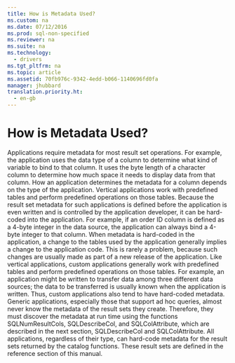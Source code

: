 ```yaml
---
title: How is Metadata Used?
ms.custom: na
ms.date: 07/12/2016
ms.prod: sql-non-specified
ms.reviewer: na
ms.suite: na
ms.technology: 
  - drivers
ms.tgt_pltfrm: na
ms.topic: article
ms.assetid: 70fb976c-9342-4edd-b066-1140696fd0fa
manager: jhubbard
translation.priority.ht: 
  - en-gb
---
```

# How is Metadata Used?
<?xml version="1.0" encoding="utf-8"?>
<developerConceptualDocument xmlns="http://ddue.schemas.microsoft.com/authoring/2003/5" xmlns:xlink="http://www.w3.org/1999/xlink" xmlns:xsi="http://www.w3.org/2001/XMLSchema-instance" xsi:schemaLocation="http://ddue.schemas.microsoft.com/authoring/2003/5 http://dduestorage.blob.core.windows.net/ddueschema/developer.xsd">
  <introduction>
    <para>Applications require metadata for most result set operations. For example, the application uses the data type of a column to determine what kind of variable to bind to that column. It uses the byte length of a character column to determine how much space it needs to display data from that column. How an application determines the metadata for a column depends on the type of the application.</para>
    <para>Vertical applications work with predefined tables and perform predefined operations on those tables. Because the result set metadata for such applications is defined before the application is even written and is controlled by the application developer, it can be hard-coded into the application. For example, if an order ID column is defined as a 4-byte integer in the data source, the application can always bind a 4-byte integer to that column. When metadata is hard-coded in the application, a change to the tables used by the application generally implies a change to the application code. This is rarely a problem, because such changes are usually made as part of a new release of the application.</para>
    <para>Like vertical applications, custom applications generally work with predefined tables and perform predefined operations on those tables. For example, an application might be written to transfer data among three different data sources; the data to be transferred is usually known when the application is written. Thus, custom applications also tend to have hard-coded metadata.</para>
    <para>Generic applications, especially those that support ad hoc queries, almost never know the metadata of the result sets they create. Therefore, they must discover the metadata at run time using the functions <legacyBold>SQLNumResultCols</legacyBold>, <legacyBold>SQLDescribeCol</legacyBold>, and <legacyBold>SQLColAttribute</legacyBold>, which are described in the next section, <legacyLink xlink:href="c2ca442c-03a8-4e0f-9e67-b300bb15962f">SQLDescribeCol and SQLColAttribute</legacyLink>.</para>
    <para>All applications, regardless of their type, can hard-code metadata for the result sets returned by the catalog functions. These result sets are defined in the reference section of this manual.</para>
  </introduction>
  <relatedTopics />
</developerConceptualDocument>